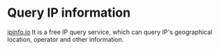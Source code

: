 # Query IP information

[ipinfo.io](https://ipinfo.io/) It is a free IP query service, which can query IP's geographical location, operator and other information.
